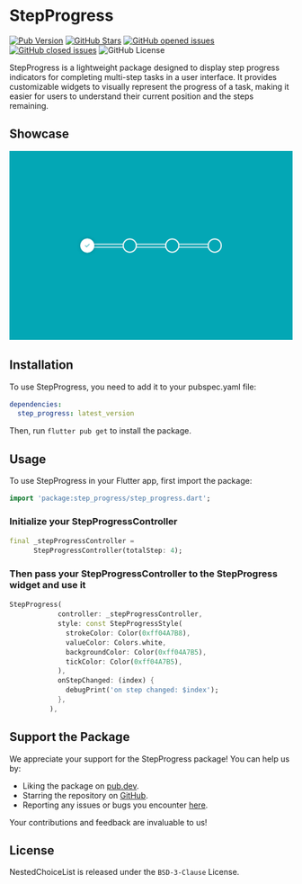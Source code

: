 # StepProgress
[![Pub Version](https://img.shields.io/pub/v/step_progress.svg?label=pub&color=blue)](https://pub.dev/packages/step_progress/versions)
[![GitHub Stars](https://img.shields.io/github/stars/TalebRafiepour/step_progress?color=yellow&label=Stars)](https://github.com/TalebRafiepour/step_progress/stargazers)
[![GitHub opened issues](https://img.shields.io/github/issues/TalebRafiepour/step_progress?color=red)](https://github.com/TalebRafiepour/step_progress/issues)
[![GitHub closed issues](https://img.shields.io/github/issues-closed/TalebRafiepour/step_progress)](https://github.com/TalebRafiepour/step_progress/issues?q=is%3Aissue+is%3Aclosed)
![GitHub License](https://img.shields.io/github/license/TalebRafiepour/step_progress)

StepProgress is a lightweight package designed to display step progress indicators for completing multi-step tasks in a user interface. It provides customizable widgets to visually represent the progress of a task, making it easier for users to understand their current position and the steps remaining.

## Showcase
![step_progress_demo](https://github.com/TalebRafiepour/showcase/blob/main/step_progress/step_progress.gif?raw=true)

## Installation

To use StepProgress, you need to add it to your pubspec.yaml file:

```yaml
dependencies:
  step_progress: latest_version
```

Then, run `flutter pub get` to install the package.

## Usage
To use StepProgress in your Flutter app, first import the package:

```dart
import 'package:step_progress/step_progress.dart';
```

### Initialize your StepProgressController

```dart
final _stepProgressController =
      StepProgressController(totalStep: 4);
```

### Then pass your StepProgressController to the StepProgress widget and use it

```dart
StepProgress(
            controller: _stepProgressController,
            style: const StepProgressStyle(
              strokeColor: Color(0xff04A7B8),
              valueColor: Colors.white,
              backgroundColor: Color(0xff04A7B5),
              tickColor: Color(0xff04A7B5),
            ),
            onStepChanged: (index) {
              debugPrint('on step changed: $index');
            },
          ),
```
## Support the Package

We appreciate your support for the StepProgress package! You can help us by:

- Liking the package on [pub.dev](https://pub.dev/packages/step_progress).
- Starring the repository on [GitHub](https://github.com/TalebRafiepour/step_progress).
- Reporting any issues or bugs you encounter [here](https://github.com/TalebRafiepour/step_progress/issues).

Your contributions and feedback are invaluable to us!

## License

NestedChoiceList is released under the `BSD-3-Clause` License.